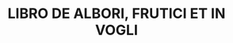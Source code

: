 ---
title: "LIBRO DE ALBORI, FRUTICI ET IN VOGLI"
plant-name: "LIBRO DE ALBORI, FRUTICI ET IN VOGLI"
plant-number: "000"
plant-xml: "/assets/xml/plant000.xml"
plant-title: "LIBRO DE ALBORI, FRUTICI ET IN VOGLI"
plant-img2: "/assets/img/preface000.jpg"
layout: single-xml-000
---